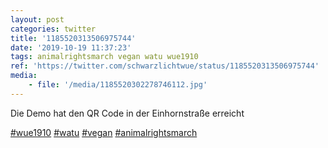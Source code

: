 ```yaml
---
layout: post
categories: twitter
title: '1185520313506975744'
date: '2019-10-19 11:37:23'
tags: animalrightsmarch vegan watu wue1910
ref: 'https://twitter.com/schwarzlichtwue/status/1185520313506975744'
media:
    - file: '/media/1185520302278746112.jpg'
---
```

Die Demo hat den QR Code in der Einhornstraße erreicht

[#wue1910](/t/wue1910) [#watu](/t/watu) [#vegan](/t/vegan) [#animalrightsmarch](/t/animalrightsmarch) 